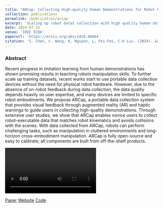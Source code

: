 ```yaml
---
title: "ARCap: Collecting High-quality Human Demonstrations for Robot Learning with Augmented Reality Feedback"
collection: publications
permalink: /publication/arcap
excerpt: 'Scaling up robot datat collection with high quality human data'
date: 2024-07-15
venue: 'IEEE ICRA'
paperurl: 'https://arxiv.org/abs/2410.08464'
citation: 'S. Chen, C. Wang, K, Nguyen, L, Fei-Fei, C.K Liu. (2024). &quotARCap: Collecting High-quality Human Demonstrations for Robot Learning with Augmented Reality Feedback. &quot; <i>RSS</i>.'
---
```

### Abstract
Recent progress in imitation learning from human demonstrations has shown promising results in teaching robots manipulation skills. To further scale up training datasets, recent works start to use portable data collection devices without the need for physical robot hardware. However, due to the absence of on-robot feedback during data collection, the data quality depends heavily on user expertise, and many devices are limited to specific robot embodiments. We propose ARCap, a portable data collection system that provides visual feedback through augmented reality (AR) and haptic warnings to guide users in collecting high-quality demonstrations. Through extensive user studies, we show that ARCap enables novice users to collect robot-executable data that matches robot kinematics and avoids collisions with the scenes. With data collected from ARCap, robots can perform challenging tasks, such as manipulation in cluttered environments and long-horizon cross-embodiment manipulation. ARCap is fully open-source and easy to calibrate; all components are built from off-the-shelf products.

![Fast forward video](/images/arcap.mp4)

[Paper](https://arxiv.org/abs/2410.08464)
[Website](https://stanford-tml.github.io/ARCap/)
[Code](https://github.com/Ericcsr/ARCap)
